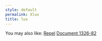 ```yaml
---
style: default
permalink: Xlux
title: lux
---
```

You may also like:
[Repel](http://scp-wiki.net/wayward-repel)
[Document 1326-82](http://scp-wiki.net/document-1326)